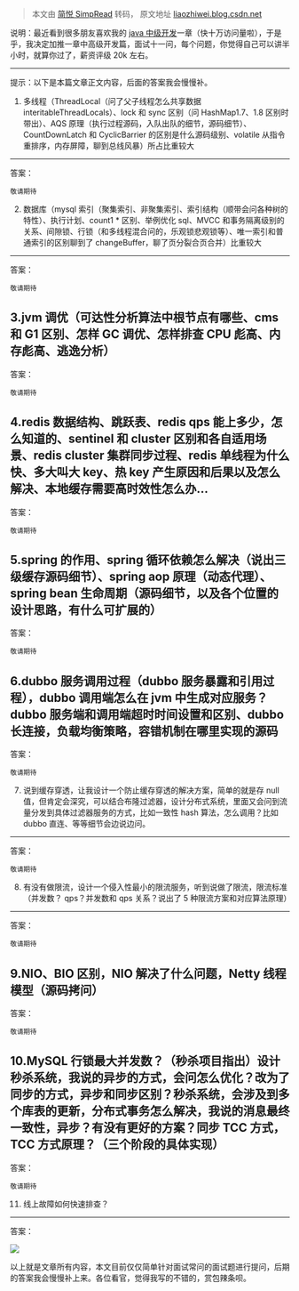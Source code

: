 > 本文由 [简悦 SimpRead](http://ksria.com/simpread/) 转码， 原文地址 [liaozhiwei.blog.csdn.net](https://liaozhiwei.blog.csdn.net/article/details/109592735)

说明：最近看到很多朋友喜欢我的 [java 中级开发](https://liaozhiwei.blog.csdn.net/article/details/105087259)一章（快十万访问量啦），于是乎，我决定加推一章中高级开发篇，面试十一问，每个问题，你觉得自己可以讲半小时，就算你过了，薪资评级 20k 左右。

* * *

提示：以下是本篇文章正文内容，后面的答案我会慢慢补。

1. 多线程（ThreadLocal（问了父子线程怎么共享数据 interitableThreadLocals）、lock 和 sync 区别（问 HashMap1.7、1.8 区别时带出）、AQS 原理（执行过程源码，⼊队出队的细节，源码细节）、CountDownLatch 和 CyclicBarrier 的区别是什么源码级别、volatile 从指令重排序，内存屏障，聊到总线⻛暴）所占⽐重较⼤
--------------------------------------------------------------------------------------------------------------------------------------------------------------------------------------------------------

答案：

```
敬请期待
```

2. 数据库（mysql 索引（聚集索引、⾮聚集索引、索引结构（顺带会问各种树的特性）、执行计划、count1 * 区别、举例优化 sql、MVCC 和事务隔离级别的关系、间隙锁、行锁（和多线程混合问的，乐观锁悲观锁等）、唯⼀索引和普通索引的区别聊到了 changeBuffer，聊了页分裂合页合并）比重较大
----------------------------------------------------------------------------------------------------------------------------------------------------------

答案：

```
敬请期待
```

3.jvm 调优（可达性分析算法中根节点有哪些、cms 和 G1 区别、怎样 GC 调优、怎样排查 CPU 彪⾼、内存彪⾼、逃逸分析）
-------------------------------------------------------------------

答案：

```
敬请期待
```

4.redis 数据结构、跳跃表、redis qps 能上多少，怎么知道的、sentinel 和 cluster 区别和各自适用场景、redis cluster 集群同步过程、redis 单线程为什么快、多大叫大 key、热 key 产生原因和后果以及怎么解决、本地缓存需要高时效性怎么办…
-------------------------------------------------------------------------------------------------------------------------------------------------

答案：

```
敬请期待
```

5.spring 的作用、spring 循环依赖怎么解决（说出三级缓存源码细节）、spring aop 原理（动态代理）、spring bean 生命周期（源码细节，以及各个位置的设计思路，有什么可扩展的）
-------------------------------------------------------------------------------------------------------

答案：

```
敬请期待
```

6.dubbo 服务调用过程（dubbo 服务暴露和引用过程），dubbo 调用端怎么在 jvm 中生成对应服务？dubbo 服务端和调用端超时时间设置和区别、dubbo 长连接，负载均衡策略，容错机制在哪里实现的源码
-------------------------------------------------------------------------------------------------------------

答案：

```
敬请期待
```

7. 说到缓存穿透，让我设计⼀个防止缓存穿透的解决⽅案，简单的就是存 null 值，但肯定会深究，可以结合布隆过滤器，设计分布式系统，里面又会问到流量分发到具体过滤器服务的方式，比如⼀致性 hash 算法，怎么调用？比如 dubbo 直连、等等细节会边说边问。
----------------------------------------------------------------------------------------------------------------------------------

答案：

```
敬请期待
```

8. 有没有做限流，设计⼀个侵⼊性最⼩的限流服务，听到说做了限流，限流标准（并发数？ qps？并发数和 qps 关系？说出了 5 种限流方案和对应算法原理）
------------------------------------------------------------------------------

答案：

```
敬请期待
```

9.NIO、BIO 区别，NIO 解决了什么问题，Netty 线程模型（源码拷问）
-----------------------------------------

答案：

```
敬请期待
```

10.MySQL 行锁最大并发数？（秒杀项目指出）设计秒杀系统，我说的异步的方式，会问怎么优化？改为了同步的方式，异步和同步区别？秒杀系统，会涉及到多个库表的更新，分布式事务怎么解决，我说的消息最终⼀致性，异步？有没有更好的方案？同步 TCC 方式，TCC 方式原理？（三个阶段的具体实现）
-------------------------------------------------------------------------------------------------------------------------------------------------

答案：

```
敬请期待
```

11. 线上故障如何快速排查？
---------------

答案：

![](https://img-blog.csdnimg.cn/20201111103959443.png?x-oss-process=image/watermark,type_ZmFuZ3poZW5naGVpdGk,shadow_10,text_aHR0cHM6Ly9ibG9nLmNzZG4ubmV0L2phdmFfd3hpZA==,size_16,color_FFFFFF,t_70#pic_center)

以上就是文章所有内容，本文目前仅仅简单针对面试常问的面试题进行提问，后期的答案我会慢慢补上来。各位看官，觉得我写的不错的，赏包辣条呗。